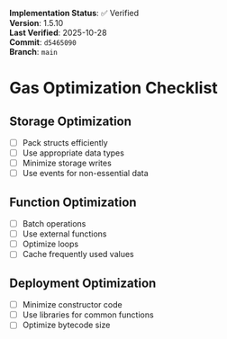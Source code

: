 <!-- AUDIT_BADGE_START -->
**Implementation Status**: ✅ Verified  
**Version**: 1.5.10  
**Last Verified**: 2025-10-28  
**Commit**: `d5465090`  
**Branch**: `main`  
<!-- AUDIT_BADGE_END -->

# Gas Optimization Checklist

## Storage Optimization
- [ ] Pack structs efficiently
- [ ] Use appropriate data types
- [ ] Minimize storage writes
- [ ] Use events for non-essential data

## Function Optimization
- [ ] Batch operations
- [ ] Use external functions
- [ ] Optimize loops
- [ ] Cache frequently used values

## Deployment Optimization
- [ ] Minimize constructor code
- [ ] Use libraries for common functions
- [ ] Optimize bytecode size
